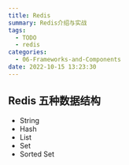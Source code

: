 ```yaml
---
title: Redis
summary: Redis介绍与实战
tags:
  - TODO
  - redis
categories:
  - 06-Frameworks-and-Components
date: 2022-10-15 13:23:30
---
```

## Redis 五种数据结构

+ String
+ Hash
+ List
+ Set
+ Sorted Set